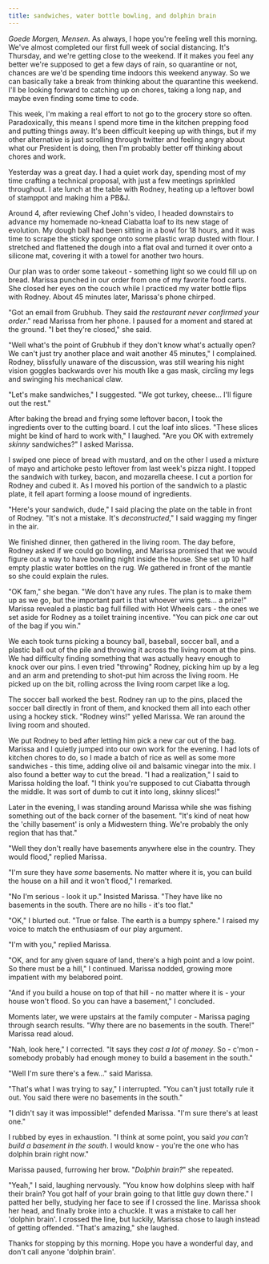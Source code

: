 ```yaml
---
title: sandwiches, water bottle bowling, and dolphin brain
---
```


_Goede Morgen, Mensen._ As always, I hope you're feeling well this
morning.  We've almost completed our first full week of social
distancing.  It's Thursday, and we're getting close to the weekend.
If it makes you feel any better we're supposed to get a few days of
rain, so quarantine or not, chances are we'd be spending time indoors
this weekend anyway.  So we can basically take a break from thinking
about the quarantine this weekend.  I'll be looking forward to
catching up on chores, taking a long nap, and maybe even finding some
time to code.

This week, I'm making a real effort to not go to the grocery store so
often.  Paradoxically, this means I spend more time in the kitchen
prepping food and putting things away.  It's been difficult keeping up
with things, but if my other alternative is just scrolling through
twitter and feeling angry about what our President is doing, then I'm
probably better off thinking about chores and work.

Yesterday was a great day.  I had a quiet work day, spending most of
my time crafting a technical proposal, with just a few meetings
sprinkled throughout.  I ate lunch at the table with Rodney, heating
up a leftover bowl of stamppot and making him a PB&J.

Around 4, after reviewing Chef John's video, I headed downstairs to
advance my homemade no-knead Ciabatta loaf to its new stage of
evolution.  My dough ball had been sitting in a bowl for 18 hours, and
it was time to scrape the sticky sponge onto some plastic wrap dusted
with flour.  I stretched and flattened the dough into a flat oval and
turned it over onto a silicone mat, covering it with a towel for
another two hours.

Our plan was to order some takeout - something light so we could fill
up on bread.  Marissa punched in our order from one of my favorite
food carts.  She closed her eyes on the couch while I practiced my
water bottle flips with Rodney.  About 45 minutes later, Marissa's
phone chirped.

"Got an email from Grubhub.  They said _the restaurant never confirmed
your order_." read Marissa from her phone.  I paused for a moment and
stared at the ground.  "I bet they're closed," she said.

"Well what's the point of Grubhub if they don't know what's actually
open?  We can't just try another place and wait another 45 minutes," I
complained.  Rodney, blissfully unaware of the discussion, was still
wearing his night vision goggles backwards over his mouth like a gas
mask, circling my legs and swinging his mechanical claw.

"Let's make sandwiches," I suggested.  "We got turkey, cheese... I'll
figure out the rest."

After baking the bread and frying some leftover bacon, I took the
ingredients over to the cutting board.  I cut the loaf into slices.
"These slices might be kind of hard to work with," I laughed.  "Are
you OK with extremely _skinny_ sandwiches?" I asked Marissa.

I swiped one piece of bread with mustard, and on the other I used a
mixture of mayo and artichoke pesto leftover from last week's pizza
night.  I topped the sandwich with turkey, bacon, and mozarella
cheese.  I cut a portion for Rodney and cubed it.  As I moved his
portion of the sandwich to a plastic plate, it fell apart forming a
loose mound of ingredients.

"Here's your sandwich, dude," I said placing the plate on the table in
front of Rodney.  "It's not a mistake.  It's _deconstructed_," I said
wagging my finger in the air.

We finished dinner, then gathered in the living room.  The day before,
Rodney asked if we could go bowling, and Marissa promised that we
would figure out a way to have bowling night inside the house.  She
set up 10 half empty plastic water bottles on the rug.  We gathered in
front of the mantle so she could explain the rules.

"OK fam," she began.  "We don't have any rules.  The plan is to make
them up as we go, but the important part is that whoever wins
gets... a prize!"  Marissa revealed a plastic bag full filled with Hot
Wheels cars - the ones we set aside for Rodney as a toilet training
incentive.  "You can pick _one_ car out of the bag if you win."

We each took turns picking a bouncy ball, baseball, soccer ball, and a
plastic ball out of the pile and throwing it across the living room at
the pins.  We had difficulty finding something that was actually heavy
enough to knock over our pins.  I even tried "throwing" Rodney,
picking him up by a leg and an arm and pretending to shot-put him
across the living room.  He picked up on the bit, rolling across the
living room carpet like a log.

The soccer ball worked the best.  Rodney ran up to the pins, placed
the soccer ball directly in front of them, and knocked them all into
each other using a hockey stick.  "Rodney wins!" yelled Marissa.  We
ran around the living room and shouted.

We put Rodney to bed after letting him pick a new car out of the bag.
Marissa and I quietly jumped into our own work for the evening.  I had
lots of kitchen chores to do, so I made a batch of rice as well as
some more sandwiches - this time, adding olive oil and balsamic
vinegar into the mix.  I also found a better way to cut the bread.  "I
had a realization," I said to Marissa holding the loaf.  "I think
you're supposed to cut Ciabatta through the middle.  It was sort of
dumb to cut it into long, skinny slices!"

Later in the evening, I was standing around Marissa while she was
fishing something out of the back corner of the basement.  "It's kind
of neat how the 'chilly basement' is only a Midwestern thing.  We're
probably the only region that has that."

"Well they don't really have basements anywhere else in the country.
They would flood," replied Marissa.

"I'm sure they have _some_ basements.  No matter where it is, you can
build the house on a hill and it won't flood," I remarked.

"No I'm serious - look it up." Insisted Marissa.  "They have like no
basements in the south.  There are no hills - it's too flat."

"OK," I blurted out.  "True or false.  The earth is a bumpy sphere."
I raised my voice to match the enthusiasm of our play argument.

"I'm with you," replied Marissa.

"OK, and for any given square of land, there's a high point and a low
point.  So there must be a hill," I continued.  Marissa nodded,
growing more impatient with my belabored point.

"And if you build a house on top of that hill - no matter where it
is - your house won't flood.  So you can have a basement," I
concluded.

Moments later, we were upstairs at the family computer - Marissa
paging through search results.  "Why there are no basements in the
south.  There!" Marissa read aloud.

"Nah, look here," I corrected.  "It says they _cost a lot of money_.
So - c'mon - somebody probably had enough money to build a basement in
the south."

"Well I'm sure there's a few..." said Marissa.

"That's what I was trying to say," I interrupted.  "You can't just
totally rule it out.  You said there were no basements in the south."

"I didn't say it was impossible!" defended Marissa.  "I'm sure there's
at least one."

I rubbed by eyes in exhaustion.  "I think at some point, you said
_you can't build a basement in the south_.  I would know - you're the
one who has dolphin brain right now."

Marissa paused, furrowing her brow.  "_Dolphin brain?_" she repeated.

"Yeah," I said, laughing nervously.  "You know how dolphins sleep with
half their brain?  You got half of your brain going to that little guy
down there."  I patted her belly, studying her face to see if I
crossed the line.  Marissa shook her head, and finally broke into a
chuckle.  It was a mistake to call her 'dolphin brain'.  I crossed the
line, but luckily, Marissa chose to laugh instead of getting offended.
"That's amazing," she laughed.

Thanks for stopping by this morning.  Hope you have a wonderful day,
and don't call anyone 'dolphin brain'.
